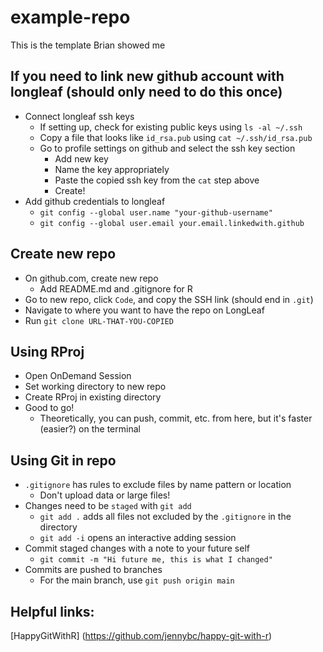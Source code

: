 # example-repo
This is the template Brian showed me

## If you need to link new github account with longleaf (should only need to do this once)
- Connect longleaf ssh keys
  - If setting up, check for existing public keys using `ls -al ~/.ssh`
  - Copy a file that looks like `id_rsa.pub` using `cat ~/.ssh/id_rsa.pub`
  - Go to profile settings on github and select the ssh key section
    - Add new key
    - Name the key appropriately
    - Paste the copied ssh key from the `cat` step above
    - Create!
- Add github credentials to longleaf
  - `git config --global user.name "your-github-username"`
  - `git config --global user.email your.email.linkedwith.github`

## Create new repo
- On github.com, create new repo
  - Add README.md and .gitignore for R
- Go to new repo, click `Code`, and copy the SSH link (should end in `.git`)
- Navigate to where you want to have the repo on LongLeaf
- Run `git clone URL-THAT-YOU-COPIED`

## Using RProj
- Open OnDemand Session
- Set working directory to new repo
- Create RProj in existing directory
- Good to go!
  - Theoretically, you can push, commit, etc. from here, but it's faster (easier?) on the terminal

## Using Git in repo
- `.gitignore` has rules to exclude files by name pattern or location
  - Don't upload data or large files!
- Changes need to be `staged` with `git add`
  - `git add .` adds all files not excluded by the `.gitignore` in the directory
  - `git add -i` opens an interactive adding session
- Commit staged changes with a note to your future self
  - `git commit -m "Hi future me, this is what I changed"`
- Commits are pushed to branches
  - For the main branch, use `git push origin main`

## Helpful links:
[HappyGitWithR] (https://github.com/jennybc/happy-git-with-r)
